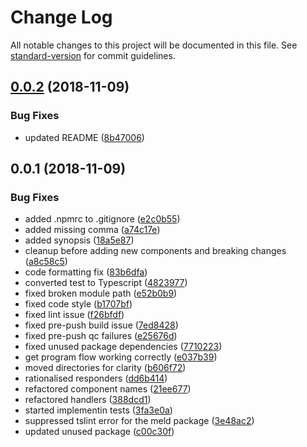 # Change Log

All notable changes to this project will be documented in this file. See [standard-version](https://github.com/conventional-changelog/standard-version) for commit guidelines.

<a name="0.0.2"></a>
## [0.0.2](https://github.com/bjvickers/collection-pipeline-rest-scaffold/compare/v0.0.1...v0.0.2) (2018-11-09)


### Bug Fixes

* updated README ([8b47006](https://github.com/bjvickers/collection-pipeline-rest-scaffold/commit/8b47006))



<a name="0.0.1"></a>
## 0.0.1 (2018-11-09)


### Bug Fixes

* added .npmrc to .gitignore ([e2c0b55](https://github.com/bjvickers/collection-pipeline-rest-scaffold/commit/e2c0b55))
* added missing comma ([a74c17e](https://github.com/bjvickers/collection-pipeline-rest-scaffold/commit/a74c17e))
* added synopsis ([18a5e87](https://github.com/bjvickers/collection-pipeline-rest-scaffold/commit/18a5e87))
* cleanup before adding new components and breaking changes ([a8c58c5](https://github.com/bjvickers/collection-pipeline-rest-scaffold/commit/a8c58c5))
* code formatting fix ([83b6dfa](https://github.com/bjvickers/collection-pipeline-rest-scaffold/commit/83b6dfa))
* converted test to Typescript ([4823977](https://github.com/bjvickers/collection-pipeline-rest-scaffold/commit/4823977))
* fixed broken module path ([e52b0b9](https://github.com/bjvickers/collection-pipeline-rest-scaffold/commit/e52b0b9))
* fixed code style ([b1707bf](https://github.com/bjvickers/collection-pipeline-rest-scaffold/commit/b1707bf))
* fixed lint issue ([f26bfdf](https://github.com/bjvickers/collection-pipeline-rest-scaffold/commit/f26bfdf))
* fixed pre-push build issue ([7ed8428](https://github.com/bjvickers/collection-pipeline-rest-scaffold/commit/7ed8428))
* fixed pre-push qc failures ([e25676d](https://github.com/bjvickers/collection-pipeline-rest-scaffold/commit/e25676d))
* fixed unused package dependencies ([7710223](https://github.com/bjvickers/collection-pipeline-rest-scaffold/commit/7710223))
* get program flow working correctly ([e037b39](https://github.com/bjvickers/collection-pipeline-rest-scaffold/commit/e037b39))
* moved directories for clarity ([b606f72](https://github.com/bjvickers/collection-pipeline-rest-scaffold/commit/b606f72))
* rationalised responders ([dd6b414](https://github.com/bjvickers/collection-pipeline-rest-scaffold/commit/dd6b414))
* refactored component names ([21ee677](https://github.com/bjvickers/collection-pipeline-rest-scaffold/commit/21ee677))
* refactored handlers ([388dcd1](https://github.com/bjvickers/collection-pipeline-rest-scaffold/commit/388dcd1))
* started implementin tests ([3fa3e0a](https://github.com/bjvickers/collection-pipeline-rest-scaffold/commit/3fa3e0a))
* suppressed tslint error for the meld package ([3e48ac2](https://github.com/bjvickers/collection-pipeline-rest-scaffold/commit/3e48ac2))
* updated unused package ([c00c30f](https://github.com/bjvickers/collection-pipeline-rest-scaffold/commit/c00c30f))
